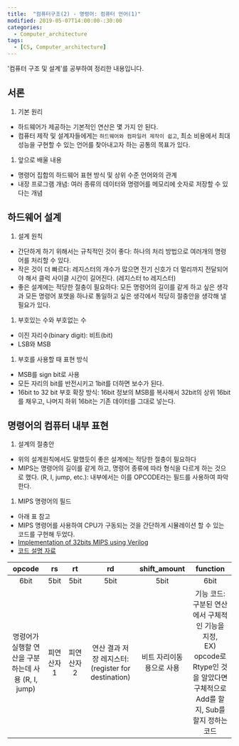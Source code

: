 ```yaml
---
title:  "컴퓨터구조(2) - 명령어: 컴퓨터 언어(1)"
modified: 2019-05-07T14:00:00-:30:00
categories:
  - Computer_architecture
tags:
  - [CS, Computer_architecture]
---
```


'컴퓨터 구조 및 설계'를 공부하여 정리한 내용입니다.

## 서론
1. 기본 원리
 - 하드웨어가 제공하는 기본적인 연산은 몇 가지 안 된다.
 - 컴퓨터 제작 및 설계자들에게는 `하드웨어와 컴파일러 제작이 쉽고`, 최소 비용에서 최대 성능을 구현할 수 있는 언어를 찾아내고자 하는 공통의 목표가 있다.

1. 앞으로 배울 내용
 - 명령어 집합의 하드웨어 표현 방식 및 상위 수준 언어와의 관계
 - 내장 프로그램 개념: 여러 종류의 데이터와 명령어를 메모리에 숫자로 저장할 수 있다는 개념

## 하드웨어 설계
1. 설계 원칙
 - 간단하게 하기 위해서는 규칙적인 것이 좋다: 하나의 처리 방법으로 여러개의 명령어를 처리할 수 있다.
 - 작은 것이 더 빠르다: 레지스터의 개수가 많으면 전기 신호가 더 멀리까지 전달되어야 해서 클럭 사이클 시간이 길어진다. (레지스터 to 레지스터)
 - 좋은 설계에는 적당한 절충이 필요하다: 모든 명령어의 길이를 같게 하고 싶은 생각과 모든 명령어 포맷을 하나로 통일하고 싶은 생각에서 적당히 절충안을 생각해 낼 필요가 있다.

1. 부호있는 수와 부호없는 수
 - 이진 자리수(binary digit): 비트(bit)
 - LSB와 MSB

1. 부호를 사용할 때 표현 방식
 - MSB를 sign bit로 사용
 - 모든 자리의 bit를 반전시키고 1bit를 더하면 보수가 된다.
 - 16bit to 32 bit 부호 확장 방식: 16bit 정보의 MSB를 복사해서 32bit의 상위 16bit를 채우고, 나머지 하위 16bit는 기존 데이터를 그대로 넣는다.


##  명령어의 컴퓨터 내부 표현
1. 설계의 절충안
 - 위의 설계원칙에서도 말했듯이 좋은 설계에는 적당한 절충이 필요하다
 - MIPS는 명령어의 길이를 같게 하고, 명령어 종류에 따라 형식을 다르게 하는 것으로 했다. (R, I, jump, etc.): 내부에서는 이를 OPCODE라는 필드를 사용하여 파악한다.

1. MIPS 명령어의 필드
 - 아래 표 참고
 - MIPS 명령어를 사용하여 CPU가 구동되는 것을 간단하게 시뮬레이션 할 수 있는 코드를 구현해 두었다.
 - [Implementation of 32bits MIPS using Verilog](https://github.com/cmpark0126/MIPS_32bits)
 - [코드 설명 자료](https://github.com/cmpark0126/MIPS_32bits/blob/master/TeamI_21400337_%EB%B0%95%EC%B2%9C%EB%AA%85_21400404_%EC%8B%A0%EB%8B%A4%ED%98%84.pdf)


 |opcode|rs|rt|rd|shift_amount|function|
 |:---:|:---:|:---:|:---:|:---:|:---:|
 |6bit|5bit|5bit|5bit|5bit|6bit|
 |명령어가 실행할 연산을 구분하는데 사용 (R, I, jump)|피연산자1|피연산자2|연산 결과 저장 레지스터: (register for destination)|비트 자리이동용으로 사용|기능 코드: 구분된 연산에서 구체적인 기능을 지정, <br>EX) opcode로 Rtype인 것을 알았다면 구체적으로 Add를 할지, Sub를 할지 정하는 코드|
